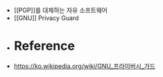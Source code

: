 - [[PGP]]를 대체하는 자유 소프트웨어
- [[GNU]] Privacy Guard
- # Reference
- https://ko.wikipedia.org/wiki/GNU_프라이버시_가드